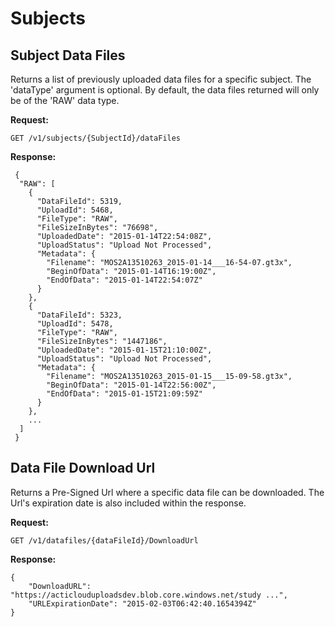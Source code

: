 Subjects
===

Subject Data Files
---
 Returns a list of previously uploaded data files for a specific subject. The 'dataType' argument is optional. By default, the data files returned will only be of the 'RAW' data type.

**Request:**

	GET /v1/subjects/{SubjectId}/dataFiles

**Response:**

	 {
	  "RAW": [
	    {
	      "DataFileId": 5319,
	      "UploadId": 5468,
	      "FileType": "RAW",
	      "FileSizeInBytes": "76698",
	      "UploadedDate": "2015-01-14T22:54:08Z",
	      "UploadStatus": "Upload Not Processed",
	      "Metadata": {
	        "Filename": "MOS2A13510263_2015-01-14___16-54-07.gt3x",
	        "BeginOfData": "2015-01-14T16:19:00Z",
	        "EndOfData": "2015-01-14T22:54:07Z"
	      }
	    },
	    {
	      "DataFileId": 5323,
	      "UploadId": 5478,
	      "FileType": "RAW",
	      "FileSizeInBytes": "1447186",
	      "UploadedDate": "2015-01-15T21:10:00Z",
	      "UploadStatus": "Upload Not Processed",
	      "Metadata": {
	        "Filename": "MOS2A13510263_2015-01-15___15-09-58.gt3x",
	        "BeginOfData": "2015-01-14T22:56:00Z",
	        "EndOfData": "2015-01-15T21:09:59Z"
	      }
	    }, 
	    ...
	  ]
	 }


Data File Download Url
---

Returns a Pre-Signed Url where a specific data file can be downloaded. The Url's expiration date is also included within the response.

**Request:**

    GET /v1/datafiles/{dataFileId}/DownloadUrl

**Response:**

    
    {
        "DownloadURL": "https://acticlouduploadsdev.blob.core.windows.net/study ...",
        "URLExpirationDate": "2015-02-03T06:42:40.1654394Z"
    }